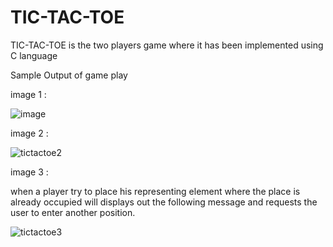 # TIC-TAC-TOE
TIC-TAC-TOE  is the two players game where it  has been implemented using C language

Sample Output of game play 

image 1 :

![image](https://user-images.githubusercontent.com/112941218/230324287-ecea2194-6b86-439b-b10f-77850112d7a1.png)

image 2 :

![tictactoe2](https://user-images.githubusercontent.com/112941218/230324696-bdd36a75-2910-4ec6-956d-8c143c2477d5.png)


image 3 : 

when a player try to place his representing element where the place is already occupied will displays out the following message and requests the user to enter another position.

![tictactoe3](https://user-images.githubusercontent.com/112941218/230324944-b538dee0-17ab-47af-8dbd-6cc5f5f47a61.png)

